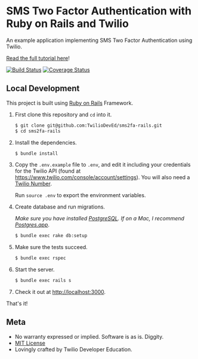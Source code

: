 # SMS Two Factor Authentication with Ruby on Rails and Twilio

An example application implementing SMS Two Factor Authentication using Twilio.


[Read the full tutorial here](https://www.twilio.com/docs/tutorials/walkthrough/sms-two-factor-authentication/ruby/rails)!


[![Build Status](https://travis-ci.org/TwilioDevEd/sms2fa-rails.svg?branch=master)](https://travis-ci.org/TwilioDevEd/sms2fa-rails)
[![Coverage Status](https://coveralls.io/repos/github/TwilioDevEd/sms2fa-rails/badge.svg?branch=master)](https://coveralls.io/github/TwilioDevEd/sms2fa-rails?branch=master)

## Local Development

This project is built using [Ruby on Rails](http://rubyonrails.org/) Framework.

1. First clone this repository and `cd` into it.

   ```bash
   $ git clone git@github.com:TwilioDevEd/sms2fa-rails.git
   $ cd sms2fa-rails
   ```

1. Install the dependencies.

   ```bash
   $ bundle install
   ```

1. Copy the `.env.example` file to `.env`, and edit it including your credentials
   for the Twilio API (found at https://www.twilio.com/console/account/settings). You
   will also need a [Twilio Number](https://www.twilio.com/console/phone-numbers/incoming).

   Run `source .env` to export the environment variables.

1. Create database and run migrations.

   _Make sure you have installed [PostgreSQL](http://www.postgresql.org/). If on
   a Mac, I recommend [Postgres.app](http://postgresapp.com)_.

   ```bash
   $ bundle exec rake db:setup
   ```

1. Make sure the tests succeed.

   ```bash
   $ bundle exec rspec
   ```

1. Start the server.

   ```bash
   $ bundle exec rails s
   ```

1. Check it out at [http://localhost:3000](http://localhost:3000).

That's it!

## Meta

* No warranty expressed or implied. Software is as is. Diggity.
* [MIT License](http://www.opensource.org/licenses/mit-license.html)
* Lovingly crafted by Twilio Developer Education.
